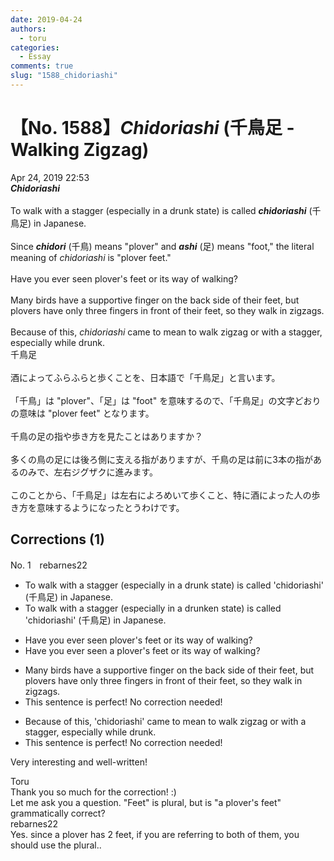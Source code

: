 ```yaml
---
date: 2019-04-24
authors:
  - toru
categories:
  - Essay
comments: true
slug: "1588_chidoriashi"
---
```


# 【No. 1588】<strong><em>Chidoriashi</em></strong> (千鳥足 - Walking Zigzag)
<div class="date">Apr 24, 2019 22:53</div>
<div id="post"><div id="body_show_ori">
<strong><em>Chidoriashi</em></strong><br/><br/>To walk with a stagger (especially in a drunk state) is called <strong><em>chidoriashi</em></strong> (千鳥足) in Japanese.<br/><br/>Since <strong><em>chidori</em></strong> (千鳥) means "plover" and <strong><em>ashi</em></strong> (足) means "foot," the literal meaning of <em>chidoriashi</em> is "plover feet."<br/><br/>Have you ever seen plover's feet or its way of walking?<br/><br/>Many birds have a supportive finger on the back side of their feet, but plovers have only three fingers in front of their feet, so they walk in zigzags.<br/><br/>Because of this, <em>chidoriashi</em> came to mean to walk zigzag or with a stagger, especially while drunk.
</div></div>

<!-- more -->

<div id="post_ja"><div id="body_show_mo">
千鳥足<br/><br/>酒によってふらふらと歩くことを、日本語で「千鳥足」と言います。<br/><br/>「千鳥」は "plover"、「足」は "foot" を意味するので、「千鳥足」の文字どおりの意味は "plover feet" となります。<br/><br/>千鳥の足の指や歩き方を見たことはありますか？<br/><br/>多くの鳥の足には後ろ側に支える指がありますが、千鳥の足は前に3本の指があるのみで、左右ジグザクに進みます。<br/><br/>このことから、「千鳥足」は左右によろめいて歩くこと、特に酒によった人の歩き方を意味するようになったとうわけです。
</div></div>

## Corrections (1)
<div id="block"><div class="first_name"> No. 1　<span class="just_name">rebarnes22</span></div><div id="block2">
<ul class="correction_field">
<li class="incorrect">To walk with a stagger (especially in a drunk state) is called 'chidoriashi' (千鳥足) in Japanese.</li>
<li class="corrected correct">
To walk with a stagger (especially in a drunk<span class="f_red">en</span> state) is called 'chidoriashi' (千鳥足) in Japanese.
</li>
</ul>
<ul class="correction_field">
<li class="incorrect">Have you ever seen plover's feet or its way of walking?</li>
<li class="corrected correct">
Have you ever seen <span class="f_red">a</span> plover's feet or its way of walking?
</li>
</ul>
<ul class="correction_field">
<li class="incorrect">Many birds have a supportive finger on the back side of their feet, but plovers have only three fingers in front of their feet, so they walk in zigzags.</li>
<li class="corrected perfect">This sentence is perfect! No correction needed!</li>
</ul>
<ul class="correction_field">
<li class="incorrect">Because of this, 'chidoriashi' came to mean to walk zigzag or with a stagger, especially while drunk.</li>
<li class="corrected perfect">This sentence is perfect! No correction needed!</li>
</ul>
<p class="comment_small">
 Very interesting and well-written!
</p>

</div><div class="name"><span class="just_name">Toru</span><br>
Thank you so much for the correction! :)<br/>Let me ask you a question. "Feet" is plural, but is "a plover's feet" grammatically correct?
</div>
<div class="name"><span class="just_name">rebarnes22</span><br>
Yes. since a plover has 2 feet, if you are referring to both of them, you should use the plural..
</div>
</div>
